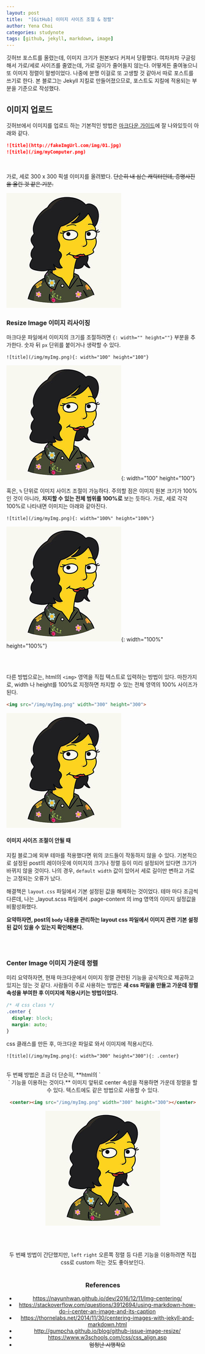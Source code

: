 ```yaml
---
layout: post
title:  "[GitHub] 이미지 사이즈 조절 & 정렬"
author: Yena Choi
categories: studynote
tags: [github, jekyll, markdown, image]
---
```


깃허브 포스트를 올렸는데, 이미지 크기가 원본보다 커져서 당황했다. 여차저차 구글링 해서 가로/세로 사이즈를 줄였는데, 가로 길이가 줄어들지 않는다. 어떻게든 줄여놓으니 또 이미지 정렬이 말썽이었다. 나중에 분명 이걸로 또 고생할 것 같아서 따로 포스트를 쓰기로 한다. 본 블로그는 Jekyll 지킬로 만들어졌으므로, 포스트도 지킬에 적용되는 부분을 기준으로 작성했다.

## 이미지 업로드
깃허브에서 이미지를 업로드 하는 기본적인 방법은 [마크다운 가이드](https://guides.github.com/features/mastering-markdown/)에 잘 나와있듯이 아래와 같다.

```markdown
![title](http://fakeImgUrl.com/img/01.jpg)
![title](/img/myComputer.png)
```
<br>

가로, 세로 300 x 300 픽셀 이미지를 올려봤다. ~~단순히 내 심슨 캐릭터인데, 증명사진을 올린 것 같은 기분.~~

![nachoi](/assets/post-img/171123-nachoi-300.jpg)
<br>

### Resize Image 이미지 리사이징
마크다운 파일에서 이미지의 크기를 조절하려면 `{: width="" height=""}` 부분을 추가한다. 숫자 뒤 `px` 단위를 붙이거나 생략할 수 있다.

```
![title](/img/myImg.png){: width="100" height="100"}
```

![nachoi](/assets/post-img/171123-nachoi-300.jpg){: width="100" height="100"}
<br>

혹은, `%` 단위로 이미지 사이즈 조절이 가능하다. 주의할 점은 이미지 원본 크기가 100% 인 것이 아니라, **차지할 수 있는 전체 범위를 100%로** 보는 듯하다. 가로, 세로 각각 100%로 나타내면 이미지는 아래와 같아진다.
```
![title](/img/myImg.png){: width="100%" height="100%"}
```

![nachoi](/assets/post-img/171123-nachoi-300.jpg){: width="100%" height="100%"}

<br><br>

다른 방법으로는, html의 `<img>` 영역을 직접 텍스트로 입력하는 방법이 있다. 마찬가지로, width 나 height를 100%로 지정하면 차지할 수 있는 전체 영역의 100% 사이즈가 된다.

```html
<img src="/img/myImg.png" width="300" height="300">
```
<img src="/assets/post-img/171123-nachoi-300.jpg" width="300" height="300">

<br>

#### 이미지 사이즈 조절이 안될 때
지킬 블로그에 외부 테마를 적용했다면 위의 코드들이 작동하지 않을 수 있다. 기본적으로 설정된 post의 레이아웃에 이미지의 크기나 정렬 등이 미리 설정되어 있다면 크기가 바뀌지 않을 것이다. 나의 경우, `default width` 값이 있어서 세로 길이만 변하고 가로는 고정되는 오류가 났다.

해결책은 `layout.css` 파일에서 기본 설정된 값을 해제하는 것이었다. 테마 마다 조금씩 다른데, 나는 \_layout.scss 파일에서 .page-content 의 img 영역의 이미지 설정값을 비활성화했다.

**요약하자면, post의 `body` 내용을 관리하는 layout css 파일에서 이미지 관련 기본 설정된 값이 있을 수 있는지 확인해본다.**

<br><br>
### Center Image 이미지 가운데 정렬
미리 요약하자면, 현재 마크다운에서 이미지 정렬 관련된 기능을 공식적으로 제공하고 있지는 않는 것 같다. 사람들이 주로 사용하는 방법은 **새 css 파일을 만들고 가운데 정렬 속성을 부여한 후 이미지에 적용시키는 방법이었다.**

```css
/* 새 css class */
.center {
  display: block;
  margin: auto;
}
```

css 클래스를 만든 후, 마크다운 파일로 와서 이미지에 적용시킨다.
```
![title](/img/myImg.png){: width="300" height="300"){: .center}
```


<br>
두 번째 방법은 조금 더 단순히, **html의 `<center>` 기능을 이용하는 것이다.** 이미지 앞뒤로 center 속성을 적용하면 가운데 정렬을 할 수 있다. 텍스트에도 같은 방법으로 사용할 수 있다.

```html
<center><img src="/img/myImg.png" width="300" height="300"></center>
```

<center><img src="/assets/post-img/171123-nachoi-300.jpg" width="300" height="300"></center>

<br><br>

두 번째 방법이 간단했지만, `left` `right` 오른쪽 정렬 등 다른 기능을 이용하려면 직접 css로 custom 하는 것도 좋아보인다.
<br><br>

### References
- https://nayunhwan.github.io/dev/2016/12/11/Img-centering/
-  https://stackoverflow.com/questions/3912694/using-markdown-how-do-i-center-an-image-and-its-caption
- https://thornelabs.net/2014/11/30/centering-images-with-jekyll-and-markdown.html
- http://gumpcha.github.io/blog/github-issue-image-resize/
- https://www.w3schools.com/css/css_align.asp
- ~~엄청난 시행착오~~
